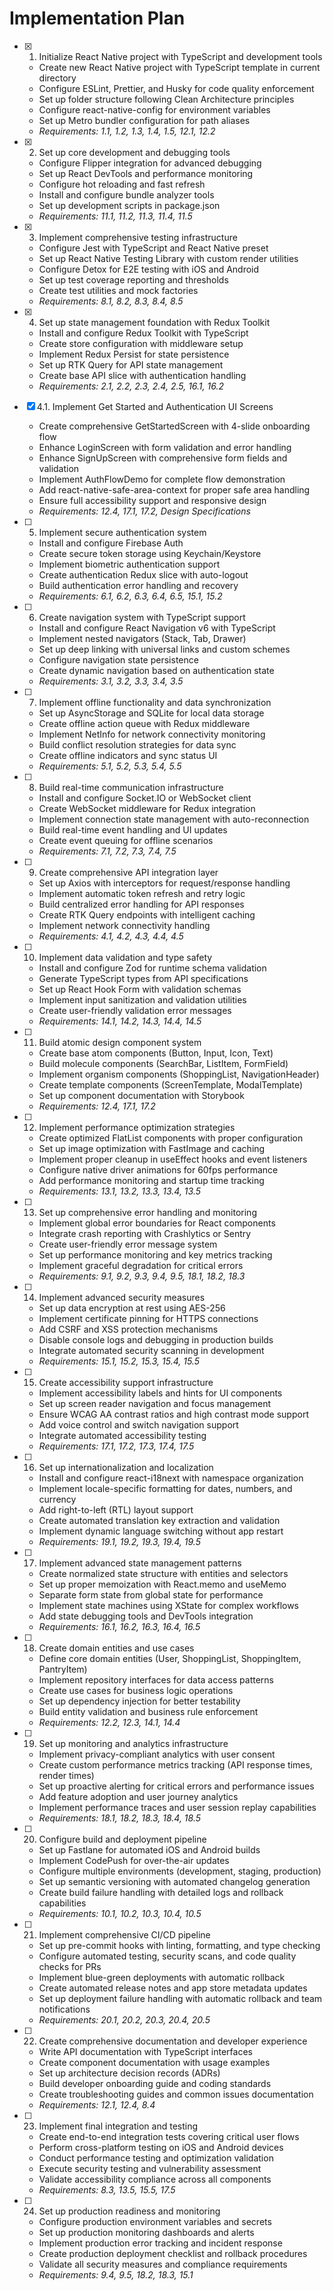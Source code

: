 # Implementation Plan

- [x] 1. Initialize React Native project with TypeScript and development tools
  - Create new React Native project with TypeScript template in current directory
  - Configure ESLint, Prettier, and Husky for code quality enforcement
  - Set up folder structure following Clean Architecture principles
  - Configure react-native-config for environment variables
  - Set up Metro bundler configuration for path aliases
  - _Requirements: 1.1, 1.2, 1.3, 1.4, 1.5, 12.1, 12.2_

- [x] 2. Set up core development and debugging tools
  - Configure Flipper integration for advanced debugging
  - Set up React DevTools and performance monitoring
  - Configure hot reloading and fast refresh
  - Install and configure bundle analyzer tools
  - Set up development scripts in package.json
  - _Requirements: 11.1, 11.2, 11.3, 11.4, 11.5_

- [x] 3. Implement comprehensive testing infrastructure
  - Configure Jest with TypeScript and React Native preset
  - Set up React Native Testing Library with custom render utilities
  - Configure Detox for E2E testing with iOS and Android
  - Set up test coverage reporting and thresholds
  - Create test utilities and mock factories
  - _Requirements: 8.1, 8.2, 8.3, 8.4, 8.5_

- [x] 4. Set up state management foundation with Redux Toolkit
  - Install and configure Redux Toolkit with TypeScript
  - Create store configuration with middleware setup
  - Implement Redux Persist for state persistence
  - Set up RTK Query for API state management
  - Create base API slice with authentication handling
  - _Requirements: 2.1, 2.2, 2.3, 2.4, 2.5, 16.1, 16.2_

- [x] 4.1. Implement Get Started and Authentication UI Screens
  - Create comprehensive GetStartedScreen with 4-slide onboarding flow
  - Enhance LoginScreen with form validation and error handling
  - Enhance SignUpScreen with comprehensive form fields and validation
  - Implement AuthFlowDemo for complete flow demonstration
  - Add react-native-safe-area-context for proper safe area handling
  - Ensure full accessibility support and responsive design
  - _Requirements: 12.4, 17.1, 17.2, Design Specifications_

- [ ] 5. Implement secure authentication system
  - Install and configure Firebase Auth
  - Create secure token storage using Keychain/Keystore
  - Implement biometric authentication support
  - Create authentication Redux slice with auto-logout
  - Build authentication error handling and recovery
  - _Requirements: 6.1, 6.2, 6.3, 6.4, 6.5, 15.1, 15.2_

- [ ] 6. Create navigation system with TypeScript support
  - Install and configure React Navigation v6 with TypeScript
  - Implement nested navigators (Stack, Tab, Drawer)
  - Set up deep linking with universal links and custom schemes
  - Configure navigation state persistence
  - Create dynamic navigation based on authentication state
  - _Requirements: 3.1, 3.2, 3.3, 3.4, 3.5_

- [ ] 7. Implement offline functionality and data synchronization
  - Set up AsyncStorage and SQLite for local data storage
  - Create offline action queue with Redux middleware
  - Implement NetInfo for network connectivity monitoring
  - Build conflict resolution strategies for data sync
  - Create offline indicators and sync status UI
  - _Requirements: 5.1, 5.2, 5.3, 5.4, 5.5_

- [ ] 8. Build real-time communication infrastructure
  - Install and configure Socket.IO or WebSocket client
  - Create WebSocket middleware for Redux integration
  - Implement connection state management with auto-reconnection
  - Build real-time event handling and UI updates
  - Create event queuing for offline scenarios
  - _Requirements: 7.1, 7.2, 7.3, 7.4, 7.5_

- [ ] 9. Create comprehensive API integration layer
  - Set up Axios with interceptors for request/response handling
  - Implement automatic token refresh and retry logic
  - Build centralized error handling for API responses
  - Create RTK Query endpoints with intelligent caching
  - Implement network connectivity handling
  - _Requirements: 4.1, 4.2, 4.3, 4.4, 4.5_

- [ ] 10. Implement data validation and type safety
  - Install and configure Zod for runtime schema validation
  - Generate TypeScript types from API specifications
  - Set up React Hook Form with validation schemas
  - Implement input sanitization and validation utilities
  - Create user-friendly validation error messages
  - _Requirements: 14.1, 14.2, 14.3, 14.4, 14.5_

- [ ] 11. Build atomic design component system
  - Create base atom components (Button, Input, Icon, Text)
  - Build molecule components (SearchBar, ListItem, FormField)
  - Implement organism components (ShoppingList, NavigationHeader)
  - Create template components (ScreenTemplate, ModalTemplate)
  - Set up component documentation with Storybook
  - _Requirements: 12.4, 17.1, 17.2_

- [ ] 12. Implement performance optimization strategies
  - Create optimized FlatList components with proper configuration
  - Set up image optimization with FastImage and caching
  - Implement proper cleanup in useEffect hooks and event listeners
  - Configure native driver animations for 60fps performance
  - Add performance monitoring and startup time tracking
  - _Requirements: 13.1, 13.2, 13.3, 13.4, 13.5_

- [ ] 13. Set up comprehensive error handling and monitoring
  - Implement global error boundaries for React components
  - Integrate crash reporting with Crashlytics or Sentry
  - Create user-friendly error message system
  - Set up performance monitoring and key metrics tracking
  - Implement graceful degradation for critical errors
  - _Requirements: 9.1, 9.2, 9.3, 9.4, 9.5, 18.1, 18.2, 18.3_

- [ ] 14. Implement advanced security measures
  - Set up data encryption at rest using AES-256
  - Implement certificate pinning for HTTPS connections
  - Add CSRF and XSS protection mechanisms
  - Disable console logs and debugging in production builds
  - Integrate automated security scanning in development
  - _Requirements: 15.1, 15.2, 15.3, 15.4, 15.5_

- [ ] 15. Create accessibility support infrastructure
  - Implement accessibility labels and hints for UI components
  - Set up screen reader navigation and focus management
  - Ensure WCAG AA contrast ratios and high contrast mode support
  - Add voice control and switch navigation support
  - Integrate automated accessibility testing
  - _Requirements: 17.1, 17.2, 17.3, 17.4, 17.5_

- [ ] 16. Set up internationalization and localization
  - Install and configure react-i18next with namespace organization
  - Implement locale-specific formatting for dates, numbers, and currency
  - Add right-to-left (RTL) layout support
  - Create automated translation key extraction and validation
  - Implement dynamic language switching without app restart
  - _Requirements: 19.1, 19.2, 19.3, 19.4, 19.5_

- [ ] 17. Implement advanced state management patterns
  - Create normalized state structure with entities and selectors
  - Set up proper memoization with React.memo and useMemo
  - Separate form state from global state for performance
  - Implement state machines using XState for complex workflows
  - Add state debugging tools and DevTools integration
  - _Requirements: 16.1, 16.2, 16.3, 16.4, 16.5_

- [ ] 18. Create domain entities and use cases
  - Define core domain entities (User, ShoppingList, ShoppingItem, PantryItem)
  - Implement repository interfaces for data access patterns
  - Create use cases for business logic operations
  - Set up dependency injection for better testability
  - Build entity validation and business rule enforcement
  - _Requirements: 12.2, 12.3, 14.1, 14.4_

- [ ] 19. Set up monitoring and analytics infrastructure
  - Implement privacy-compliant analytics with user consent
  - Create custom performance metrics tracking (API response times, render times)
  - Set up proactive alerting for critical errors and performance issues
  - Add feature adoption and user journey analytics
  - Implement performance traces and user session replay capabilities
  - _Requirements: 18.1, 18.2, 18.3, 18.4, 18.5_

- [ ] 20. Configure build and deployment pipeline
  - Set up Fastlane for automated iOS and Android builds
  - Implement CodePush for over-the-air updates
  - Configure multiple environments (development, staging, production)
  - Set up semantic versioning with automated changelog generation
  - Create build failure handling with detailed logs and rollback capabilities
  - _Requirements: 10.1, 10.2, 10.3, 10.4, 10.5_

- [ ] 21. Implement comprehensive CI/CD pipeline
  - Set up pre-commit hooks with linting, formatting, and type checking
  - Configure automated testing, security scans, and code quality checks for PRs
  - Implement blue-green deployments with automatic rollback
  - Create automated release notes and app store metadata updates
  - Set up deployment failure handling with automatic rollback and team notifications
  - _Requirements: 20.1, 20.2, 20.3, 20.4, 20.5_

- [ ] 22. Create comprehensive documentation and developer experience
  - Write API documentation with TypeScript interfaces
  - Create component documentation with usage examples
  - Set up architecture decision records (ADRs)
  - Build developer onboarding guide and coding standards
  - Create troubleshooting guides and common issues documentation
  - _Requirements: 12.1, 12.4, 8.4_

- [ ] 23. Implement final integration and testing
  - Create end-to-end integration tests covering critical user flows
  - Perform cross-platform testing on iOS and Android devices
  - Conduct performance testing and optimization validation
  - Execute security testing and vulnerability assessment
  - Validate accessibility compliance across all components
  - _Requirements: 8.3, 13.5, 15.5, 17.5_

- [ ] 24. Set up production readiness and monitoring
  - Configure production environment variables and secrets
  - Set up production monitoring dashboards and alerts
  - Implement production error tracking and incident response
  - Create production deployment checklist and rollback procedures
  - Validate all security measures and compliance requirements
  - _Requirements: 9.4, 9.5, 18.2, 18.3, 15.1_
